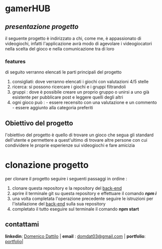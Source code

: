 # gamerHUB

##  ***presentazione progetto***

il seguente progetto è indirizzato a chi, come me, è appassionato di videogiochi, infatti l'applicazione avrà modo di agevolare i videogiocatori nella scelta del gioco e nella comunicazione tra di loro

### features

di seguito verranno elencati le parti principali del progetto

 1. consigliati:
 dove verranno elencati i giochi con valutazioni 4/5 stelle 
 2. ricerca:
 si possono ricercare i giochi e i gruppi filtrandoli
 3. gruppi :
  dove  è possibile creare un proprio gruppo o unirsi a uno già esistente per pubblicare post e  leggere quelli degli altri
  4. ogni gioco può :
    - essere recensito con una valutazione e un commento
    - essere aggiunto alla categoria preferiti


## Obiettivo del progetto

l'obiettivo del progetto è quello di trovare un gioco che segua gli standard dell'utente e permettere a quest'ultimo di trovare altre persone con cui condividere le proprie esperienze sui videogiochi e fare amicizia
# clonazione progetto
 per clonare il progetto seguire i seguenti passaggi in ordine :
 1. clonare questa repository  e la repository del [back-end](https://github.com/domenico2003/Capstone-Project-BE) 
 2. aprire il terminale git su questa repository e effettuare il comando ***npm i*** 
 3. una volta completata l'operazione precedente seguire le istruzioni per l'istallazione del  [back-end](https://github.com/domenico2003/Capstone-Project-BE) sulla sua repository 
 4.  completato il tutto eseguire sul terminale il comando **npm start**
## contattami
   
**linkedin**: [Domenico Dattilo](https://www.linkedin.com/in/domenico-dattilo/)       |   **email** :   [domdat03@gmail.com](https://mail.google.com/mail/u/0/#inbox)     |                                                                               **portfolio**: [portfolio](portfolio)|
